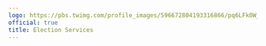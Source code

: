 ```yaml
---
logo: https://pbs.twimg.com/profile_images/596672804193316866/pq6LFk0W_400x400.jpg
official: true
title: Election Services
---
```

